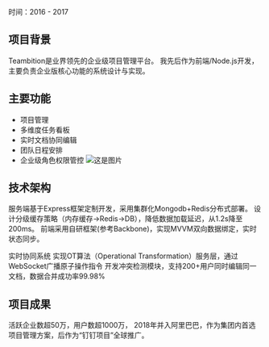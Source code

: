时间：2016 - 2017

## 项目背景
Teambition是业界领先的企业级项目管理平台。
我先后作为前端/Node.js开发，主要负责企业版核心功能的系统设计与实现。

## 主要功能
* 项目管理
* 多维度任务看板
* 实时文档协同编辑
* 团队日程安排
* 企业级角色权限管控
![这是图片](/teambition_project.png)

## 技术架构
服务端基于Express框架定制开发，采用集群化Mongodb+Redis分布式部署。
设计分级缓存策略（内存缓存→Redis→DB），降低数据加载延迟，从1.2s降至200ms。
前端采用自研框架(参考Backbone)，实现MVVM双向数据绑定，实时状态同步。

实时协同系统
实现OT算法（Operational Transformation）服务层，通过WebSocket广播原子操作指令
开发冲突检测模块，支持200+用户同时编辑同一文档，数据合并成功率99.98%


## 项目成果
活跃企业数超50万，用户数超1000万，
2018年并入阿里巴巴，作为集团内首选项目管理方案，后作为“钉钉项目”全球推广。